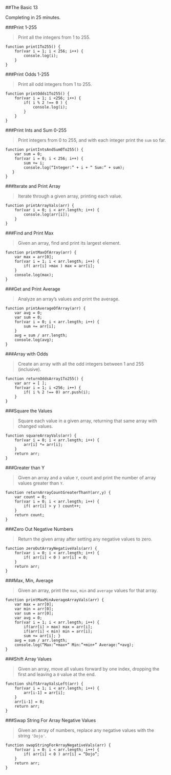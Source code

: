 ##The Basic 13

Completing in 25 minutes.

###Print 1-255   
> Print all the integers from 1 to 255.     
    
    function print1To255() {   
        for(var i = 1; i < 256; i++) {
            console.log(i);
        }      
    }

###Print Odds 1-255
> Print all odd integers from 1 to 255.

    function printOdds1To255() {
        for(var i = 1; i <256; i++) {
            if( i % 2 !== 0 ) {
                console.log(i);
            }
        }
    }

###Print Ints and Sum 0-255   
> Print integers from 0 to 255, and with each integer print the `sum` so far.   

    function printIntsAndSum0To255() {
        var sum = 0;
        for(var i = 0; i < 256; i++) {
            sum += i;
            console.log(“Integer:” + i + “ Sum:” + sum);
       }
    }


###Iterate and Print Array
> Iterate through a given array, printing each value.

    function printArrayVals(arr) {
        for(var i = 0; i < arr.length; i++) {
            console.log(arr[i]);
        }
    }

###Find and Print Max
> Given an array, find and print its largest element.

    function printMaxOfArray(arr) {
        var max = arr[0];
        for(var i = 1; i < arr.length; i++) {
            if( arr[i] >max ) max = arr[i];
        }
        console.log(max);
    }

###Get and Print Average
> Analyze an array’s values and print the average.

    function printAverageOfArray(arr) {
        var avg = 0;
        var sum = 0;
        for(var i = 0; i < arr.length; i++) {
            sum += arr[i];
        }
        avg = sum / arr.length;
        console.log(avg);
    }
    
###Array with Odds
> Create an array with all the odd integers between 1 and 255 (inclusive).

    function returnOddsArray1To255() {
        var arr = [ ];
        for(var i = 1; i <256; i++) {
            if( i % 2 !== 0) arr.push(i);
        }
    } 

###Square the Values
> Square each value in a given array, returning that same array with changed values.

    function squareArrayVals(arr) {
        for(var i = 0; i < arr.length; i++) {
            arr[i] *= arr[i];
        }
        return arr;
    }

###Greater than Y
> Given an array and a value `Y`, count and print the number of array values greater than `Y`.

    function returnArrayCountGreaterThanY(arr,y) {
        var count = 0;
        for(var i = 0; i < arr.length; i++) {
            if( arr[i] > y ) count++;
        }
        return count;
    }

###Zero Out Negative Numbers
> Return the given array after setting any negative values to zero.

    function zeroOutArrayNegativeVals(arr) {
        for(var i = 0; i < arr.length; i++) {
            if( arr[i] < 0 ) arr[i] = 0;
        }
        return arr;
    }   

###Max, Min, Average
> Given an array, print the `max`, `min` and `average` values for that array.

    function printMaxMinAverageArrayVals(arr) {
        var max = arr[0];
        var min = arr[0];
        var sum = arr[0];
        var avg = 0;
        for(var i = 1; i < arr.length; i++) {
            if(arr[i] > max) max = arr[i];
            if(arr[i] < min) min = arr[i];
            sum += arr[i]; }
        avg = sum / arr.length;
        console.log(“Max:”+max+” Min:”+min+” Average:”+avg);
    }

###Shift Array Values
> Given an array, move all values forward by one index, dropping the first and leaving a `0` value at the end.

    function shiftArrayValsLeft(arr) {
        for(var i = 1; i < arr.length; i++) { 
            arr[i-1] = arr[i];
        }
        arr[i-1] = 0;
        return arr;
    }

###Swap String For Array Negative Values
> Given an array of numbers, replace any negative values with the string `'Dojo'`.

    function swapStringForArrayNegativeVals(arr) {
        for(var i = 0; i < arr.length; i++) {
            if( arr[i] < 0 ) arr[i] = “Dojo”;
        }
        return arr;
    }
